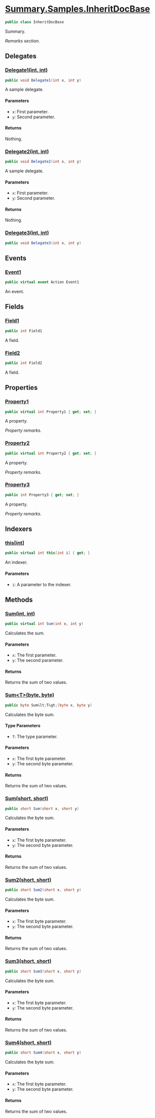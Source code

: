 # [Summary.Samples.InheritDocBase](../src/Core/Samples/InheritDocSample.cs#L19)
```cs
public class InheritDocBase
```

Summary.

_Remarks section._

## Delegates
### [Delegate1(int, int)](../src/Core/Samples/InheritDocSample.cs#L27)
```cs
public void Delegate1(int x, int y)
```

A sample delegate.

#### Parameters
- `x`: First parameter.
- `y`: Second parameter.

#### Returns
Nothing.

### [Delegate2(int, int)](../src/Core/Samples/InheritDocSample.cs#L30)
```cs
public void Delegate2(int x, int y)
```

A sample delegate.

#### Parameters
- `x`: First parameter.
- `y`: Second parameter.

#### Returns
Nothing.

### [Delegate3(int, int)](../src/Core/Samples/InheritDocSample.cs#L33)
```cs
public void Delegate3(int x, int y)
```

## Events
### [Event1](../src/Core/Samples/InheritDocSample.cs#L66)
```cs
public virtual event Action Event1
```

An event.

## Fields
### [Field1](../src/Core/Samples/InheritDocSample.cs#L38)
```cs
public int Field1
```

A field.

### [Field2](../src/Core/Samples/InheritDocSample.cs#L41)
```cs
public int Field2
```

A field.

## Properties
### [Property1](../src/Core/Samples/InheritDocSample.cs#L49)
```cs
public virtual int Property1 { get; set; }
```

A property.

_Property remarks._

### [Property2](../src/Core/Samples/InheritDocSample.cs#L52)
```cs
public virtual int Property2 { get; set; }
```

A property.

_Property remarks._

### [Property3](../src/Core/Samples/InheritDocSample.cs#L55)
```cs
public int Property3 { get; set; }
```

A property.

_Property remarks._

## Indexers
### [this[int]](../src/Core/Samples/InheritDocSample.cs#L61)
```cs
public virtual int this[int i] { get; }
```

An indexer.

#### Parameters
- `i`: A parameter to the indexer.

## Methods
### [Sum(int, int)](../src/Core/Samples/InheritDocSample.cs#L74)
```cs
public virtual int Sum(int x, int y)
```

Calculates the sum.

#### Parameters
- `x`: The first parameter.
- `y`: The second parameter.

#### Returns
Returns the sum of two values.

### [Sum&lt;T&gt;(byte, byte)](../src/Core/Samples/InheritDocSample.cs#L83)
```cs
public byte Sum&lt;T&gt;(byte x, byte y)
```

Calculates the byte sum.

#### Type Parameters
- `T`: The type parameter.

#### Parameters
- `x`: The first byte parameter.
- `y`: The second byte parameter.

#### Returns
Returns the sum of two values.

### [Sum(short, short)](../src/Core/Samples/InheritDocSample.cs#L86)
```cs
public short Sum(short x, short y)
```

Calculates the byte sum.

#### Parameters
- `x`: The first byte parameter.
- `y`: The second byte parameter.

#### Returns
Returns the sum of two values.

### [Sum2(short, short)](../src/Core/Samples/InheritDocSample.cs#L89)
```cs
public short Sum2(short x, short y)
```

Calculates the byte sum.

#### Parameters
- `x`: The first byte parameter.
- `y`: The second byte parameter.

#### Returns
Returns the sum of two values.

### [Sum3(short, short)](../src/Core/Samples/InheritDocSample.cs#L92)
```cs
public short Sum3(short x, short y)
```

Calculates the byte sum.

#### Parameters
- `x`: The first byte parameter.
- `y`: The second byte parameter.

#### Returns
Returns the sum of two values.

### [Sum4(short, short)](../src/Core/Samples/InheritDocSample.cs#L95)
```cs
public short Sum4(short x, short y)
```

Calculates the byte sum.

#### Parameters
- `x`: The first byte parameter.
- `y`: The second byte parameter.

#### Returns
Returns the sum of two values.

